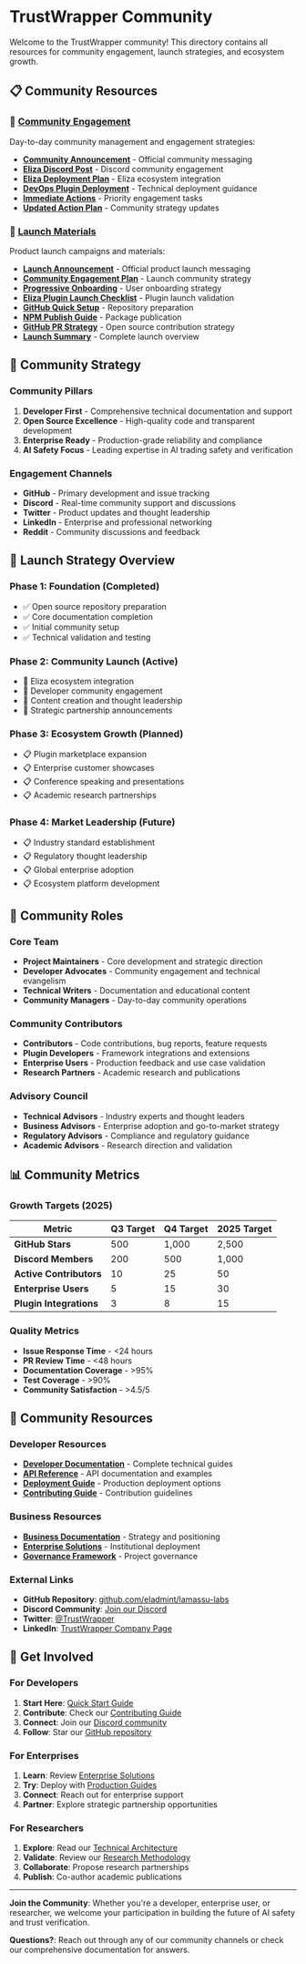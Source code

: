 # TrustWrapper Community

Welcome to the TrustWrapper community! This directory contains all resources for community engagement, launch strategies, and ecosystem growth.

## 📋 Community Resources

### **🤝 [Community Engagement](engagement/)**
Day-to-day community management and engagement strategies:
- **[Community Announcement](engagement/TRUSTWRAPPER_COMMUNITY_ANNOUNCEMENT.md)** - Official community messaging
- **[Eliza Discord Post](engagement/ELIZA_DISCORD_POST.md)** - Discord community engagement
- **[Eliza Deployment Plan](engagement/TRUSTWRAPPER_ELIZA_DEPLOYMENT_PLAN.md)** - Eliza ecosystem integration
- **[DevOps Plugin Deployment](engagement/DEVOPS_ELIZA_PLUGIN_DEPLOYMENT_REQUEST.md)** - Technical deployment guidance
- **[Immediate Actions](engagement/TRUSTWRAPPER_IMMEDIATE_ACTIONS.md)** - Priority engagement tasks
- **[Updated Action Plan](engagement/TRUSTWRAPPER_UPDATED_ACTION_PLAN.md)** - Community strategy updates

### **🚀 [Launch Materials](launch/)**
Product launch campaigns and materials:
- **[Launch Announcement](launch/launch-announcement.md)** - Official product launch messaging
- **[Community Engagement Plan](launch/community-engagement-plan.md)** - Launch community strategy
- **[Progressive Onboarding](launch/progressive-onboarding.md)** - User onboarding strategy
- **[Eliza Plugin Launch Checklist](launch/eliza-plugin-launch-checklist.md)** - Plugin launch validation
- **[GitHub Quick Setup](launch/github-quick-setup.md)** - Repository preparation
- **[NPM Publish Guide](launch/TRUSTWRAPPER_NPM_PUBLISH_GUIDE.md)** - Package publication
- **[GitHub PR Strategy](launch/ELIZA_GITHUB_PR.md)** - Open source contribution strategy
- **[Launch Summary](launch/TRUSTWRAPPER_LAUNCH_SUMMARY.md)** - Complete launch overview

## 🎯 Community Strategy

### **Community Pillars**
1. **Developer First** - Comprehensive technical documentation and support
2. **Open Source Excellence** - High-quality code and transparent development
3. **Enterprise Ready** - Production-grade reliability and compliance
4. **AI Safety Focus** - Leading expertise in AI trading safety and verification

### **Engagement Channels**
- **GitHub** - Primary development and issue tracking
- **Discord** - Real-time community support and discussions
- **Twitter** - Product updates and thought leadership
- **LinkedIn** - Enterprise and professional networking
- **Reddit** - Community discussions and feedback

## 🚀 Launch Strategy Overview

### **Phase 1: Foundation (Completed)**
- ✅ Open source repository preparation
- ✅ Core documentation completion
- ✅ Initial community setup
- ✅ Technical validation and testing

### **Phase 2: Community Launch (Active)**
- 🔄 Eliza ecosystem integration
- 🔄 Developer community engagement
- 🔄 Content creation and thought leadership
- 🔄 Strategic partnership announcements

### **Phase 3: Ecosystem Growth (Planned)**
- 📋 Plugin marketplace expansion
- 📋 Enterprise customer showcases
- 📋 Conference speaking and presentations
- 📋 Academic research partnerships

### **Phase 4: Market Leadership (Future)**
- 📋 Industry standard establishment
- 📋 Regulatory thought leadership
- 📋 Global enterprise adoption
- 📋 Ecosystem platform development

## 👥 Community Roles

### **Core Team**
- **Project Maintainers** - Core development and strategic direction
- **Developer Advocates** - Community engagement and technical evangelism
- **Technical Writers** - Documentation and educational content
- **Community Managers** - Day-to-day community operations

### **Community Contributors**
- **Contributors** - Code contributions, bug reports, feature requests
- **Plugin Developers** - Framework integrations and extensions
- **Enterprise Users** - Production feedback and use case validation
- **Research Partners** - Academic research and publications

### **Advisory Council**
- **Technical Advisors** - Industry experts and thought leaders
- **Business Advisors** - Enterprise adoption and go-to-market strategy
- **Regulatory Advisors** - Compliance and regulatory guidance
- **Academic Advisors** - Research direction and validation

## 📊 Community Metrics

### **Growth Targets (2025)**
| Metric | Q3 Target | Q4 Target | 2025 Target |
|--------|-----------|-----------|-------------|
| **GitHub Stars** | 500 | 1,000 | 2,500 |
| **Discord Members** | 200 | 500 | 1,000 |
| **Active Contributors** | 10 | 25 | 50 |
| **Enterprise Users** | 5 | 15 | 30 |
| **Plugin Integrations** | 3 | 8 | 15 |

### **Quality Metrics**
- **Issue Response Time** - <24 hours
- **PR Review Time** - <48 hours
- **Documentation Coverage** - >95%
- **Test Coverage** - >90%
- **Community Satisfaction** - >4.5/5

## 🔗 Community Resources

### **Developer Resources**
- **[Developer Documentation](../developer/)** - Complete technical guides
- **[API Reference](../developer/reference/)** - API documentation and examples
- **[Deployment Guide](../deployment/)** - Production deployment options
- **[Contributing Guide](../../CONTRIBUTING.md)** - Contribution guidelines

### **Business Resources**
- **[Business Documentation](../business/)** - Strategy and positioning
- **[Enterprise Solutions](../deployment/enterprise/)** - Institutional deployment
- **[Governance Framework](../business/OPEN_SOURCE_GOVERNANCE_FRAMEWORK.md)** - Project governance

### **External Links**
- **GitHub Repository**: [github.com/eladmint/lamassu-labs](https://github.com/eladmint/lamassu-labs)
- **Discord Community**: [Join our Discord](https://discord.gg/trustwrapper)
- **Twitter**: [@TrustWrapper](https://twitter.com/trustwrapper)
- **LinkedIn**: [TrustWrapper Company Page](https://linkedin.com/company/trustwrapper)

## 🎉 Get Involved

### **For Developers**
1. **Start Here**: [Quick Start Guide](../developer/getting-started/QUICK_START.md)
2. **Contribute**: Check our [Contributing Guide](../../CONTRIBUTING.md)
3. **Connect**: Join our [Discord community](https://discord.gg/trustwrapper)
4. **Follow**: Star our [GitHub repository](https://github.com/eladmint/lamassu-labs)

### **For Enterprises**
1. **Learn**: Review [Enterprise Solutions](../deployment/enterprise/)
2. **Try**: Deploy with [Production Guides](../deployment/)
3. **Connect**: Reach out for enterprise support
4. **Partner**: Explore strategic partnership opportunities

### **For Researchers**
1. **Explore**: Read our [Technical Architecture](../architecture/)
2. **Validate**: Review our [Research Methodology](../technical/)
3. **Collaborate**: Propose research partnerships
4. **Publish**: Co-author academic publications

---

**Join the Community**: Whether you're a developer, enterprise user, or researcher, we welcome your participation in building the future of AI safety and trust verification.

**Questions?**: Reach out through any of our community channels or check our comprehensive documentation for answers.
